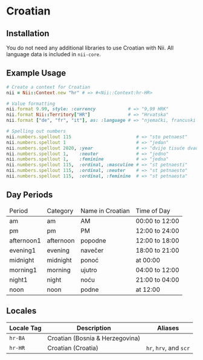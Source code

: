 <!-- This file has been generated. Source: languages/_template.md.erb -->

# Croatian

## Installation

You do not need any additional libraries to use Croatian with Nii.
All language data is included in `nii-core`.

## Example Usage

``` ruby
# Create a context for Croatian
nii = Nii::Context.new "hr" # => #<Nii::Context:hr-HR>

# Value formatting
nii.format 9.99, style: :currency            # => "9,99 HRK"
nii.format Nii::Territory["HR"]              # => "Hrvatska"
nii.format ["de", "fr", "it"], as: :language # => "njemački, francuski i talijanski"

# Spelling out numbers
nii.numbers.spellout 115                        # => "sto petnaest"
nii.numbers.spellout 1                          # => "jedan"
nii.numbers.spellout 2020, :year                # => "dvije tisuće dvadeset"
nii.numbers.spellout 1,    :neuter              # => "jedno"
nii.numbers.spellout 1,    :feminine            # => "jedna"
nii.numbers.spellout 115,  :ordinal, :masculine # => "st petnaesti"
nii.numbers.spellout 115,  :ordinal, :neuter    # => "st petnaesto"
nii.numbers.spellout 115,  :ordinal, :feminine  # => "st petnaesta"
```

## Day Periods


<table>
  <thead>
    <tr>
      <td>Period</td>
      <td>Category</td>
      <td>Name in Croatian</td>
      <td>Time of Day</td>
    </tr>
  </thead>
  <tbody>
    <tr>
      <td>am</td>
      <td>am</td>
      <td>AM</td>
      <td>00:00 to 12:00</td>
    </tr>
    <tr>
      <td>pm</td>
      <td>pm</td>
      <td>PM</td>
      <td>12:00 to 24:00</td>
    </tr>
    <tr>
      <td>afternoon1</td>
      <td>afternoon</td>
      <td>popodne</td>
      <td>12:00 to 18:00</td>
    </tr>
    <tr>
      <td>evening1</td>
      <td>evening</td>
      <td>navečer</td>
      <td>18:00 to 21:00</td>
    </tr>
    <tr>
      <td>midnight</td>
      <td>midnight</td>
      <td>ponoć</td>
      <td>at 00:00</td>
    </tr>
    <tr>
      <td>morning1</td>
      <td>morning</td>
      <td>ujutro</td>
      <td>04:00 to 12:00</td>
    </tr>
    <tr>
      <td>night1</td>
      <td>night</td>
      <td>noću</td>
      <td>21:00 to 04:00</td>
    </tr>
    <tr>
      <td>noon</td>
      <td>noon</td>
      <td>podne</td>
      <td>at 12:00</td>
    </tr>
  </tbody>
</table>



## Locales

<table>
  <thead>
    <tr>
      <th>Locale Tag</th>
      <th>Description</th>
      <th>Aliases</th>
    </tr>
  </thead>
  <tbody>
    <tr>
      <td><code>hr-BA</code></td>
      <td>Croatian (Bosnia &amp; Herzegovina)</td>
      <td></td>
    </tr>
    <tr>
      <td><code>hr-HR</code></td>
      <td>Croatian (Croatia)</td>
      <td><code>hr</code>, <code>hrv</code>, and <code>scr</code></td>
    </tr>
  </tbody>
</table>


